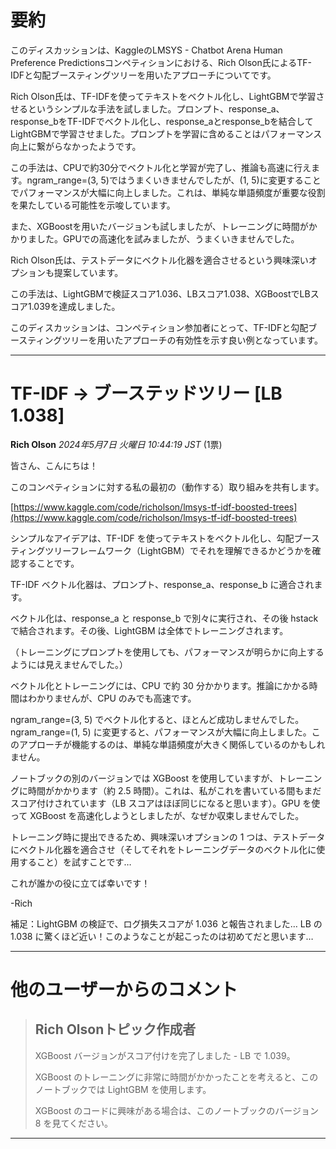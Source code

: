 # 要約 
このディスカッションは、KaggleのLMSYS - Chatbot Arena Human Preference Predictionsコンペティションにおける、Rich Olson氏によるTF-IDFと勾配ブースティングツリーを用いたアプローチについてです。

Rich Olson氏は、TF-IDFを使ってテキストをベクトル化し、LightGBMで学習させるというシンプルな手法を試しました。プロンプト、response_a、response_bをTF-IDFでベクトル化し、response_aとresponse_bを結合してLightGBMで学習させました。プロンプトを学習に含めることはパフォーマンス向上に繋がらなかったようです。

この手法は、CPUで約30分でベクトル化と学習が完了し、推論も高速に行えます。ngram_range=(3, 5)ではうまくいきませんでしたが、(1, 5)に変更することでパフォーマンスが大幅に向上しました。これは、単純な単語頻度が重要な役割を果たしている可能性を示唆しています。

また、XGBoostを用いたバージョンも試しましたが、トレーニングに時間がかかりました。GPUでの高速化を試みましたが、うまくいきませんでした。

Rich Olson氏は、テストデータにベクトル化器を適合させるという興味深いオプションも提案しています。

この手法は、LightGBMで検証スコア1.036、LBスコア1.038、XGBoostでLBスコア1.039を達成しました。

このディスカッションは、コンペティション参加者にとって、TF-IDFと勾配ブースティングツリーを用いたアプローチの有効性を示す良い例となっています。


---
# TF-IDF -> ブーステッドツリー [LB 1.038]
**Rich Olson** *2024年5月7日 火曜日 10:44:19 JST* (1票)

皆さん、こんにちは！

このコンペティションに対する私の最初の（動作する）取り組みを共有します。

[https://www.kaggle.com/code/richolson/lmsys-tf-idf-boosted-trees](https://www.kaggle.com/code/richolson/lmsys-tf-idf-boosted-trees)

シンプルなアイデアは、TF-IDF を使ってテキストをベクトル化し、勾配ブースティングツリーフレームワーク（LightGBM）でそれを理解できるかどうかを確認することです。

TF-IDF ベクトル化器は、プロンプト、response_a、response_b に適合されます。

ベクトル化は、response_a と response_b で別々に実行され、その後 hstack で結合されます。その後、LightGBM は全体でトレーニングされます。

（トレーニングにプロンプトを使用しても、パフォーマンスが明らかに向上するようには見えませんでした。）

ベクトル化とトレーニングには、CPU で約 30 分かかります。推論にかかる時間はわかりませんが、CPU のみでも高速です。

ngram_range=(3, 5) でベクトル化すると、ほとんど成功しませんでした。ngram_range=(1, 5) に変更すると、パフォーマンスが大幅に向上しました。このアプローチが機能するのは、単純な単語頻度が大きく関係しているのかもしれません。

ノートブックの別のバージョンでは XGBoost を使用していますが、トレーニングに時間がかかります（約 2.5 時間）。これは、私がこれを書いている間もまだスコア付けされています（LB スコアはほぼ同じになると思います）。GPU を使って XGBoost を高速化しようとしましたが、なぜか収束しませんでした。

トレーニング時に提出できるため、興味深いオプションの 1 つは、テストデータにベクトル化器を適合させ（そしてそれをトレーニングデータのベクトル化に使用すること）を試すことです…

これが誰かの役に立てば幸いです！

-Rich

補足：LightGBM の検証で、ログ損失スコアが 1.036 と報告されました… LB の 1.038 に驚くほど近い！このようなことが起こったのは初めてだと思います…

---
# 他のユーザーからのコメント
> ## Rich Olsonトピック作成者
> 
> XGBoost バージョンがスコア付けを完了しました - LB で 1.039。
> 
> XGBoost のトレーニングに非常に時間がかかったことを考えると、このノートブックでは LightGBM を使用します。
> 
> XGBoost のコードに興味がある場合は、このノートブックのバージョン 8 を見てください。
> 
> 
> 
---

